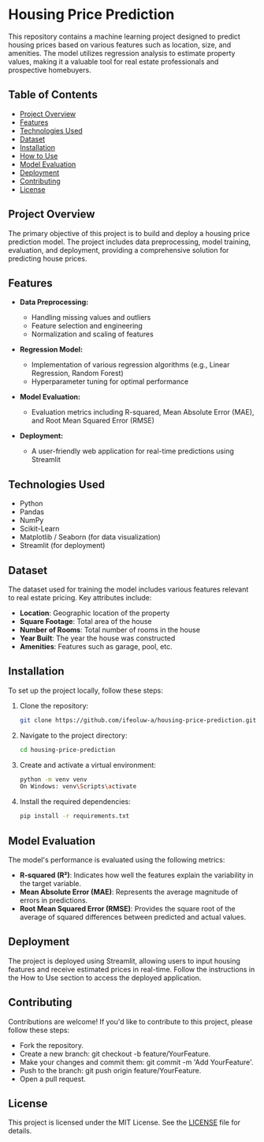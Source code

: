 # Housing Price Prediction

This repository contains a machine learning project designed to predict housing prices based on various features such as location, size, and amenities. The model utilizes regression analysis to estimate property values, making it a valuable tool for real estate professionals and prospective homebuyers.

## Table of Contents

- [Project Overview](#project-overview)
- [Features](#features)
- [Technologies Used](#technologies-used)
- [Dataset](#dataset)
- [Installation](#installation)
- [How to Use](#how-to-use)
- [Model Evaluation](#model-evaluation)
- [Deployment](#deployment)
- [Contributing](#contributing)
- [License](#license)

## Project Overview

The primary objective of this project is to build and deploy a housing price prediction model. The project includes data preprocessing, model training, evaluation, and deployment, providing a comprehensive solution for predicting house prices.

## Features

- **Data Preprocessing:** 
  - Handling missing values and outliers
  - Feature selection and engineering
  - Normalization and scaling of features

- **Regression Model:** 
  - Implementation of various regression algorithms (e.g., Linear Regression, Random Forest)
  - Hyperparameter tuning for optimal performance

- **Model Evaluation:** 
  - Evaluation metrics including R-squared, Mean Absolute Error (MAE), and Root Mean Squared Error (RMSE)

- **Deployment:** 
  - A user-friendly web application for real-time predictions using Streamlit

## Technologies Used

- Python
- Pandas
- NumPy
- Scikit-Learn
- Matplotlib / Seaborn (for data visualization)
- Streamlit (for deployment)

## Dataset

The dataset used for training the model includes various features relevant to real estate pricing. Key attributes include:

- **Location**: Geographic location of the property
- **Square Footage**: Total area of the house
- **Number of Rooms**: Total number of rooms in the house
- **Year Built**: The year the house was constructed
- **Amenities**: Features such as garage, pool, etc.

## Installation

To set up the project locally, follow these steps:

1. Clone the repository:
   ```bash
   git clone https://github.com/ifeoluw-a/housing-price-prediction.git
2. Navigate to the project directory:
    ```bash
    cd housing-price-prediction
3. Create and activate a virtual environment:
    ```bash
    python -m venv venv
    On Windows: venv\Scripts\activate
4. Install the required dependencies:
    ```bash
    pip install -r requirements.txt


## Model Evaluation
The model's performance is evaluated using the following metrics:

- **R-squared (R²)**: Indicates how well the features explain the variability in the target variable.
- **Mean Absolute Error (MAE)**: Represents the average magnitude of errors in predictions.
- **Root Mean Squared Error (RMSE)**: Provides the square root of the average of squared differences between predicted and actual values.

## Deployment
The project is deployed using Streamlit, allowing users to input housing features and receive estimated prices in real-time. Follow the instructions in the How to Use section to access the deployed application.

## Contributing
Contributions are welcome! If you'd like to contribute to this project, please follow these steps:

- Fork the repository.
- Create a new branch: git checkout -b feature/YourFeature.
- Make your changes and commit them: git commit -m 'Add YourFeature'.
- Push to the branch: git push origin feature/YourFeature.
- Open a pull request.

## License
This project is licensed under the MIT License. See the [LICENSE](LICENSE) file for details.
